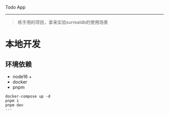 Todo App

---


> 练手用的项目，拿来实验surrealdb的使用场景


# 本地开发

## 环境依赖
- node16 +
- docker
- pnpm

```
docker-compose up -d
pnpm i
pnpm dev
···